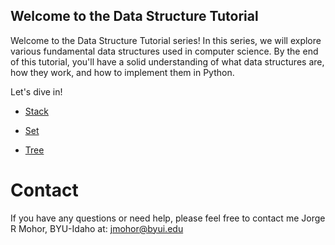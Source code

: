 

## Welcome to the Data Structure Tutorial

Welcome to the Data Structure Tutorial series! In this series, we will explore various fundamental data structures used in computer science. By the end of this tutorial, you'll have a solid understanding of what data structures are, how they work, and how to implement them in Python.

Let's dive in!

- [Stack](1-stack.md)

- [Set](2-set.md)

- [Tree](3-tree.md)

# Contact

If you have any questions or need help,
please feel free to contact me Jorge R Mohor, BYU-Idaho at:
jmohor@byui.edu

